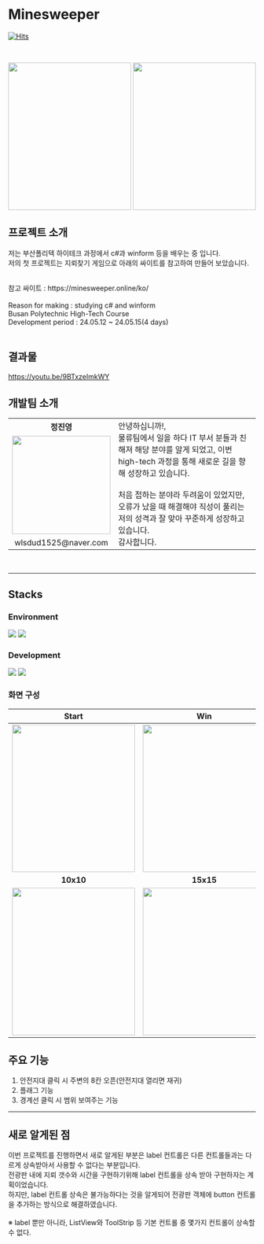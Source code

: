 # Minesweeper
   [![Hits](https://hits.seeyoufarm.com/api/count/incr/badge.svg?url=https%3A%2F%2Fgithub.com%2FTakeNewcare&count_bg=%23939DAE&title_bg=%2361ACCD&icon=&icon_color=%23E7E7E7&title=hits&edge_flat=false)](https://hits.seeyoufarm.com)
   
<br>

<p align="center">
   
  <img src ="../main/Image/start.png"  width="250" height="300" align='left'>
  <img src ="../main/Image/win.png"  width="250" height="300">
</p>


## 프로젝트 소개
저는 부산폴리텍 하이테크 과정에서 c#과 winform 등을 배우는 중 입니다.<br>
저의 첫 프로젝트는 지뢰찾기 게임으로 아래의 싸이트를 참고하여 만들어 보았습니다.<br>

<br>
참고 싸이트 : https://minesweeper.online/ko/
<br><br>
Reason for making : studying c# and winform <br>
Busan Polytechnic High-Tech Course <br>
Development period : 24.05.12 ~ 24.05.15(4 days)<br>
<br>

## 결과물
https://youtu.be/9BTxzeImkWY
<br>

## 개발팀 소개
<table>
  <tr>
    <th>정진영</th>
    <td  rowspan="3">
    안녕하십니까!,<br> 물류팀에서 일을 하다 IT 부서 분들과 친해져 해당 분야를 알게 되었고,
    이번 high-tech 과정을 통해 새로운 길을 향해 성장하고 있습니다.
   <br>
   <br>
    처음 접하는 분야라 두려움이 있었지만,<br> 
    오류가 났을 때 해결해야 직성이 풀리는 저의 성격과 잘 맞아 꾸준하게 성장하고 있습니다. <br> 
   감사합니다.
    </td>
  </tr>
  <tr>
    <td> <img src ="../main/Image/me.JPG"  width="200" height="200"></td>
  </tr>
  <tr>
    <td align='center'>wlsdud1525@naver.com</td>
  </tr>
</table>
<br>
<hr> 

## Stacks
### Environment
<img src="https://img.shields.io/badge/visualstudio-5C2D91?style=flat-square&logo=visualstudio&logoColor=white"/> <img src="https://img.shields.io/badge/github-181717?style=flat-square&logo=github&logoColor=white"/>

### Development
<img src="https://img.shields.io/badge/.NET-512BD4?style=flat-square&logo=.NET&logoColor=white"/> <img src="https://img.shields.io/badge/csharp-512BD4?style=flat-square&logo=csharp&logoColor=white"/> 

### 화면 구성
|Start|Win|End|
|:---:|:---:|:---:|
|<img src ="../main/Image/start.png"  width="250" height="300">|<img src ="../main/Image/win.png"  width="250" height="300">|<img src ="../main/Image/end.png"  width="250" height="300">|
|**10x10**|**15x15**|**20x20**|
|<img src ="../main/Image/10x10.png"  width="250" height="300">|<img src ="../main/Image/15x15.png"  width="250" height="300">|<img src ="../main/Image/20x20.png"  width="250" height="300">|


## 주요 기능
1. 안전지대 클릭 시 주변의 8칸 오픈(안전지대 열리면 재귀)
2. 플래그 기능
3. 경계선 클릭 시 범위 보여주는 기능

<hr> 

## 새로 알게된 점
이번 프로젝트를 진행하면서 새로 알게된 부분은 label 컨트롤은 다른 컨트롤들과는 다르게 상속받아서 사용할 수 없다는 부분입니다.<br>
전광판 내에 지뢰 갯수와 시간을 구현하기위해 label 컨트롤을 상속 받아 구현하자는 계획이었습니다. <br>
하지만, label 컨트롤 상속은 불가능하다는 것을 알게되어 전광판 객체에 button 컨트롤을 추가하는 방식으로 해결하였습니다.<br>
<br>
※ label 뿐만 아니라, ListView와 ToolStrip 등 기본 컨트롤 중 몇가지 컨트롤이 상속할 수 없다.
<br>

